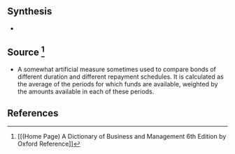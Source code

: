 ## Synthesis
- 
## Source [^1]
- A somewhat artificial measure sometimes used to compare bonds of different duration and different repayment schedules. It is calculated as the average of the periods for which funds are available, weighted by the amounts available in each of these periods.
## References

[^1]: [[(Home Page) A Dictionary of Business and Management 6th Edition by Oxford Reference]]